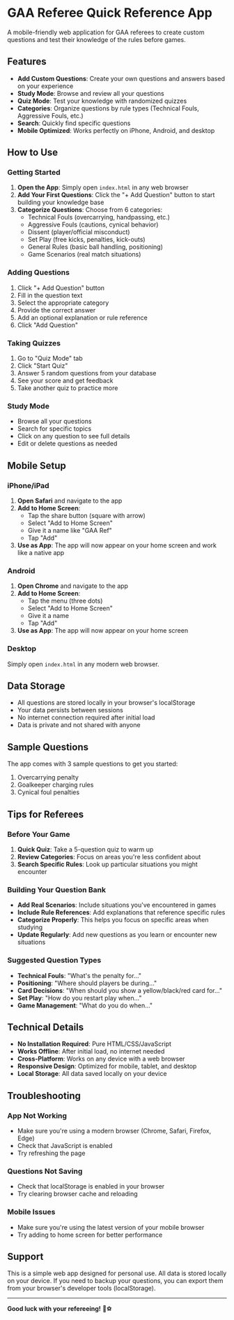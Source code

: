 # GAA Referee Quick Reference App

A mobile-friendly web application for GAA referees to create custom questions and test their knowledge of the rules before games.

## Features

- **Add Custom Questions**: Create your own questions and answers based on your experience
- **Study Mode**: Browse and review all your questions
- **Quiz Mode**: Test your knowledge with randomized quizzes
- **Categories**: Organize questions by rule types (Technical Fouls, Aggressive Fouls, etc.)
- **Search**: Quickly find specific questions
- **Mobile Optimized**: Works perfectly on iPhone, Android, and desktop

## How to Use

### Getting Started

1. **Open the App**: Simply open `index.html` in any web browser
2. **Add Your First Questions**: Click the "+ Add Question" button to start building your knowledge base
3. **Categorize Questions**: Choose from 6 categories:
   - Technical Fouls (overcarrying, handpassing, etc.)
   - Aggressive Fouls (cautions, cynical behavior)
   - Dissent (player/official misconduct)
   - Set Play (free kicks, penalties, kick-outs)
   - General Rules (basic ball handling, positioning)
   - Game Scenarios (real match situations)

### Adding Questions

1. Click "+ Add Question" button
2. Fill in the question text
3. Select the appropriate category
4. Provide the correct answer
5. Add an optional explanation or rule reference
6. Click "Add Question"

### Taking Quizzes

1. Go to "Quiz Mode" tab
2. Click "Start Quiz"
3. Answer 5 random questions from your database
4. See your score and get feedback
5. Take another quiz to practice more

### Study Mode

- Browse all your questions
- Search for specific topics
- Click on any question to see full details
- Edit or delete questions as needed

## Mobile Setup

### iPhone/iPad

1. **Open Safari** and navigate to the app
2. **Add to Home Screen**:
   - Tap the share button (square with arrow)
   - Select "Add to Home Screen"
   - Give it a name like "GAA Ref"
   - Tap "Add"
3. **Use as App**: The app will now appear on your home screen and work like a native app

### Android

1. **Open Chrome** and navigate to the app
2. **Add to Home Screen**:
   - Tap the menu (three dots)
   - Select "Add to Home Screen"
   - Give it a name
   - Tap "Add"
3. **Use as App**: The app will now appear on your home screen

### Desktop

Simply open `index.html` in any modern web browser.

## Data Storage

- All questions are stored locally in your browser's localStorage
- Your data persists between sessions
- No internet connection required after initial load
- Data is private and not shared with anyone

## Sample Questions

The app comes with 3 sample questions to get you started:
1. Overcarrying penalty
2. Goalkeeper charging rules
3. Cynical foul penalties

## Tips for Referees

### Before Your Game
1. **Quick Quiz**: Take a 5-question quiz to warm up
2. **Review Categories**: Focus on areas you're less confident about
3. **Search Specific Rules**: Look up particular situations you might encounter

### Building Your Question Bank
- **Add Real Scenarios**: Include situations you've encountered in games
- **Include Rule References**: Add explanations that reference specific rules
- **Categorize Properly**: This helps you focus on specific areas when studying
- **Update Regularly**: Add new questions as you learn or encounter new situations

### Suggested Question Types
- **Technical Fouls**: "What's the penalty for..."
- **Positioning**: "Where should players be during..."
- **Card Decisions**: "When should you show a yellow/black/red card for..."
- **Set Play**: "How do you restart play when..."
- **Game Management**: "What do you do when..."

## Technical Details

- **No Installation Required**: Pure HTML/CSS/JavaScript
- **Works Offline**: After initial load, no internet needed
- **Cross-Platform**: Works on any device with a web browser
- **Responsive Design**: Optimized for mobile, tablet, and desktop
- **Local Storage**: All data saved locally on your device

## Troubleshooting

### App Not Working
- Make sure you're using a modern browser (Chrome, Safari, Firefox, Edge)
- Check that JavaScript is enabled
- Try refreshing the page

### Questions Not Saving
- Check that localStorage is enabled in your browser
- Try clearing browser cache and reloading

### Mobile Issues
- Make sure you're using the latest version of your mobile browser
- Try adding to home screen for better performance

## Support

This is a simple web app designed for personal use. All data is stored locally on your device. If you need to backup your questions, you can export them from your browser's developer tools (localStorage).

---

**Good luck with your refereeing!** 🏐⚽ 
